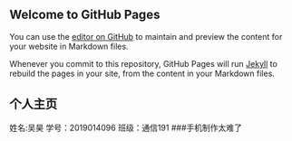 ## Welcome to GitHub Pages

You can use the [editor on GitHub](https://github.com/veekoeve1/veekoeve1.github.io/edit/master/index.md) to maintain and preview the content for your website in Markdown files.

Whenever you commit to this repository, GitHub Pages will run [Jekyll](https://jekyllrb.com/) to rebuild the pages in your site, from the content in your Markdown files.

## 个人主页
姓名:吴昊  学号：2019014096 班级：通信191
###手机制作太难了
